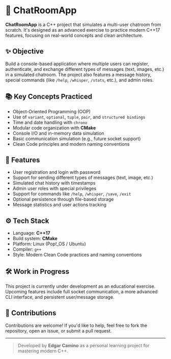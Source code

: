 # 💬 ChatRoomApp

**ChatRoomApp** is a C++ project that simulates a multi-user chatroom from scratch. It's designed as an advanced exercise to practice modern C++17 features, focusing on real-world concepts and clean architecture.

## ✨ Objective

Build a console-based application where multiple users can register, authenticate, and exchange different types of messages (text, images, etc.) in a simulated chatroom. The project also features a message history, special commands (like `/help`, `/whisper`, `/stats`, etc.), and admin roles.

## 📚 Key Concepts Practiced

- Object-Oriented Programming (OOP)
- Use of `variant`, `optional`, `tuple`, `pair`, and `structured bindings`
- Time and date handling with `chrono`
- Modular code organization with **CMake**
- Console I/O and in-memory data simulation
- Basic communication simulation (e.g., future socket support)
- Clean Code principles and modern naming conventions

## 🚀 Features

- User registration and login with password
- Support for sending different types of messages (text, image, etc.)
- Simulated chat history with timestamps
- Admin user roles with special privileges
- Support for commands like `/help`, `/whisper`, `/save`, `/exit`
- Optional persistence through file-based storage
- Message statistics and user actions tracking

## ⚙️ Tech Stack

- Language: **C++17**
- Build system: **CMake**
- Platform: Linux (Pop!_OS / Ubuntu)
- Compiler: `g++`
- Style: Modern Clean Code practices and naming conventions

## 🛠 Work in Progress

This project is currently under development as an educational exercise. Upcoming features include full socket communication, a more advanced CLI interface, and persistent user/message storage.

## 🤝 Contributions

Contributions are welcome! If you'd like to help, feel free to fork the repository, open an issue, or submit a pull request.

---

> Developed by **Edgar Camino** as a personal learning project for mastering modern C++.
